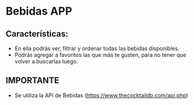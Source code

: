# Bebidas APP

## Características:

* En ella podrás ver, filtrar y ordenar todas las bebidas disponibles.
* Podrás agregar a favoritos las que más te gusten, para no tener que volver a buscarlas luego.

## IMPORTANTE

* Se utiliza la API de Bebidas (https://www.thecocktaildb.com/api.php)

